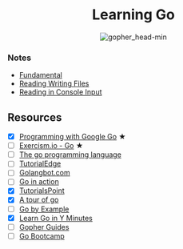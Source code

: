 <h1 align="center">Learning Go</h1>

<p align="center"> 
  <img src="https://user-images.githubusercontent.com/11765228/48174695-01aa0100-e344-11e8-8b31-5e6f05b84184.png" alt="gopher_head-min">
</p>

### Notes

- [Fundamental](https://github.com/LIYINGZHEN/learning-go/blob/master/fundamental.md)
- [Reading Writing Files](https://github.com/LIYINGZHEN/learning-go/blob/master/reading-writing-files.md)
- [Reading in Console Input](https://github.com/LIYINGZHEN/learning-go/blob/master/reading-console-input)

## Resources

- [x] [Programming with Google Go](https://goo.gl/Y1r1bA) ★
- [ ] [Exercism.io - Go](http://exercism.io/languages/go) ★
- [ ] [The go programming language](https://www.gopl.io)
- [ ] [TutorialEdge](https://tutorialedge.net/course/golang/)
- [ ] [Golangbot.com](https://golangbot.com/learn-golang-series/)
- [ ] [Go in action](https://www.manning.com/books/go-in-action)
- [x] [TutorialsPoint](https://www.tutorialspoint.com/go/)
- [x] [A tour of go](https://tour.golang.org/list)
- [ ] [Go by Example](https://gobyexample.com/)
- [x] [Learn Go in Y Minutes](https://learnxinyminutes.com/docs/go/)
- [ ] [Gopher Guides](https://www.gopherguides.com/)
- [ ] [Go Bootcamp](http://www.golangbootcamp.com/book/)